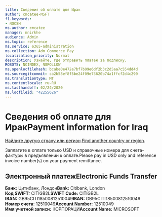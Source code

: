 ```yaml
---
title: Сведения об оплате для Ирак
author: cmcatee-MSFT
f1.keywords:
- NOCSH
ms.author: cmcatee
manager: mnirkhe
audience: Admin
ms.topic: reference
ms.service: o365-administration
ms.collection: Adm_Commerce_Pay
localization_priority: Normal
description: Узнайте, где отправить платеж за подписку.
ROBOTS: NOINDEX, NOFOLLOW
ms.openlocfilehash: bcabe0e472e7bf7b09e6df2b3c2d5aa7c554dd4d
ms.sourcegitcommit: ca2b58ef8f5be24f09e73620b74a1ffcf2d4c290
ms.translationtype: MT
ms.contentlocale: ru-RU
ms.lasthandoff: 02/24/2020
ms.locfileid: "42255626"
---
```

# <a name="payment-information-for-iraq"></a><span data-ttu-id="297cb-103">Сведения об оплате для Ирак</span><span class="sxs-lookup"><span data-stu-id="297cb-103">Payment information for Iraq</span></span>

<span data-ttu-id="297cb-104">[Найдите другую страну или регион](../billing-and-payments/pay-for-your-subscription.md).</span><span class="sxs-lookup"><span data-stu-id="297cb-104">[Find another country or region](../billing-and-payments/pay-for-your-subscription.md).</span></span>

<span data-ttu-id="297cb-105">Заплатите в оплате только USD и справочные номера для счета-фактуры в предъявлении к оплате.</span><span class="sxs-lookup"><span data-stu-id="297cb-105">Please pay in USD only and reference invoice number(s) on your payment remittance.</span></span>

## <a name="electronic-funds-transfer"></a><span data-ttu-id="297cb-106">Электронный платеж</span><span class="sxs-lookup"><span data-stu-id="297cb-106">Electronic Funds Transfer</span></span>

<span data-ttu-id="297cb-107">**Банк:** Цитибанк, Лондон</span><span class="sxs-lookup"><span data-stu-id="297cb-107">**Bank:** Citibank, London</span></span>  
<span data-ttu-id="297cb-108">**Код SWIFT:** CITIGB2L</span><span class="sxs-lookup"><span data-stu-id="297cb-108">**SWIFT Code:** CITIGB2L</span></span>  
<span data-ttu-id="297cb-109">**IBAN:** GB95CITI18500812510049</span><span class="sxs-lookup"><span data-stu-id="297cb-109">**IBAN:** GB95CITI18500812510049</span></span>  
<span data-ttu-id="297cb-110">**Номер счета:** 12510049</span><span class="sxs-lookup"><span data-stu-id="297cb-110">**Account Number:** 12510049</span></span>  
<span data-ttu-id="297cb-111">**Имя учетной записи:** КОРПОРАЦИ</span><span class="sxs-lookup"><span data-stu-id="297cb-111">**Account Name:** MICROSOFT</span></span>  